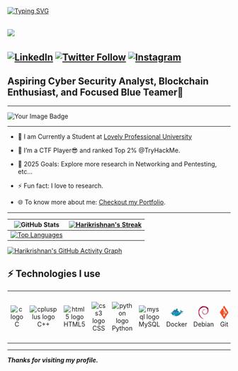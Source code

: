 [![Typing SVG](https://readme-typing-svg.herokuapp.com?font=Fira+Code&size=25&pause=1000&color=41F79A&background=2E7DFF00&random=false&width=435&lines=Hi+%F0%9F%91%8B%2C+I'm+Harikrishnan+V+J)](https://git.io/typing-svg)

![](https://komarev.com/ghpvc/?username=hari9602&color=0e75b6&style=flat)
---
[![LinkedIn](https://img.shields.io/badge/LinkedIn-0077B5?style=for-the-badge&logo=linkedin&logoColor=white)](https://www.linkedin.com/in/harikrishnan-v-j/)
[![Twitter Follow](https://img.shields.io/twitter/follow/hari9602?color=1DA1F2&logo=twitter&style=for-the-badge)](https://twitter.com/hari9602)
[![Instagram](https://img.shields.io/badge/Instagram-E4405F?style=for-the-badge&logo=instagram&logoColor=white)](https://www.instagram.com/krishnan9602/)
---
## Aspiring Cyber Security Analyst, Blockchain Enthusiast, and Focused Blue Teamer🦹

---

<img src="https://tryhackme-badges.s3.amazonaws.com/harikrishnan9602.png" alt="Your Image Badge" />

---

- 🔭 I am Currently a Student at [Lovely Professional University](https://www.lpu.in/)

- 🌱 I’m a CTF Player😎 and ranked Top 2% @TryHackMe.

- 🥅 2025 Goals: Explore more research in Networking and Pentesting, etc...

- ⚡ Fun fact: I love to research.

- 🌐 To know more about me: [Checkout my Portfolio](https://www.harikrishnan-portfolio.in/).

---

| ![GitHub Stats](https://github-readme-stats.vercel.app/api?username=hari9602&show_icons=true&theme=radical) | [![Harikrishnan's Streak](https://streak-stats.demolab.com?user=hari9602&theme=dark&border_radius=7&mode=weekly)](https://git.io/streak-stats) |
| ------------------------------------------------------------ | ------------------------------------------------------------ |
| [![Top Languages](https://github-readme-stats.vercel.app/api/top-langs/?username=hari9602&layout=compact&&show_icons=true&theme=radical)](https://github.com/anuraghazra/github-readme-stats) |                                                              |

[![Harikrishnan's GitHub Activity Graph](https://github-readme-activity-graph.vercel.app/graph?username=hari9602&bg_color=ffffff&color=ff047d&line=9e4c98&point=403d3d&area=true&hide_border=true)](https://github.com/hari9602)

## ⚡ Technologies I use 

<div align="center">
<table align="center">
    <tr>
        <td align="center" width="140" height="112.43">
            <img src="https://cdn.jsdelivr.net/gh/devicons/devicon/icons/c/c-original.svg" height="30" alt="c logo"/>
            <br /> C
        </td>
        <td align="center" width="140" height="112.43">
            <img src="https://cdn.jsdelivr.net/gh/devicons/devicon/icons/cplusplus/cplusplus-original.svg" height="30" alt="cplusplus logo"/>
            <br /> C++
        </td>
        <td align="center" width="140" height="112.43">
            <img src="https://cdn.jsdelivr.net/gh/devicons/devicon/icons/html5/html5-original.svg" height="30" alt="html5 logo"/>
            <br /> HTML5
        </td>
        <td align="center" width="140" height="112.43">
            <img src="https://cdn.jsdelivr.net/gh/devicons/devicon/icons/css3/css3-original.svg" height="30" alt="css3 logo" />
            <br /> CSS
        </td>
        <td align="center" width="140" height="112.43">
            <img src="https://cdn.jsdelivr.net/gh/devicons/devicon/icons/python/python-original.svg" height="30" alt="python logo"/>
            <br /> Python
        </td>
        <td align="center" width="140" height="112.43">
            <img src="https://cdn.jsdelivr.net/gh/devicons/devicon/icons/mysql/mysql-original.svg" height="30" alt="mysql logo"/>
            <br /> MySQL
        </td>
        <td align="center" width="140" height="112.43">
            <img src="https://github.com/devicons/devicon/blob/v2.16.0/icons/docker/docker-original.svg" height="30" alt="docker logo"/>
            <br /> Docker
        </td>
      </td>
        <td align="center" width="140" height="112.43">
            <img src="https://github.com/devicons/devicon/blob/v2.16.0/icons/debian/debian-original.svg" height="30" alt="debian logo"/>
            <br /> Debian
        </td>
      </td>
        <td align="center" width="140" height="112.43">
            <img src="https://github.com/devicons/devicon/blob/v2.16.0/icons/git/git-original.svg" height="30" alt="git logo"/>
            <br /> Git
        </td>
      </td>
        <td align="center" width="140" height="112.43">
            <img src="https://github.com/devicons/devicon/blob/v2.16.0/icons/linux/linux-original.svg" height="30" alt="linux logo"/>
            <br /> Linux
        </td>
      </td>
        <td align="center" width="140" height="112.43">
            <img src="https://github.com/devicons/devicon/blob/v2.16.0/icons/solidity/solidity-original.svg" height="30" alt="solidity logo"/>
            <br /> Solidity
        </td>
    </tr>
</table>
</div>


---

***Thanks for visiting my profile.***
